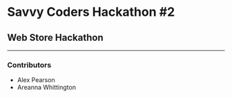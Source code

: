 # Savvy Coders Hackathon \#2
## Web Store Hackathon

---

### Contributors
+ Alex Pearson
+ Areanna Whittington
